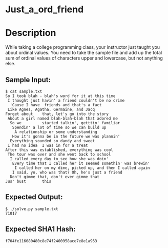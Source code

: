 # Just_a_ord_friend

# Description

<p>While taking a college programming class, your instructor just taught you about ordinal values. You need to take the sample file and add up the total sum of ordinal values of characters upper and lowercase, but not anything else.</p>

## Sample Input:

```
$ cat sample.txt
So I took blah - blah's word for it at this time
 I thought just havin' a friend couldn't be no crime
  'Cause I have  friends and that's a fact
 Like Agnes, Agatha, Germaine, and Jacq
Forget about    that, let's go into the story
 About a girl named blah-blah-blah that adored me
  So we         started talkin', getttin' familiar
   Spendin' a lot of time so we can build up
    A relationship or some understanding
   How it's gonna be in the future we was plannin'
  Everything sounded so dandy and sweet
 I had no idea  I was in for a treat
After this was established, everything was cool
 The tour was over and she went back to school
  I called every day to see how she was doin'
   Every time that I called her it seemed somethin' was brewin'
    I called her on my dime, picked up, and then I called again
   I said, yo, who was that? Oh, he's just a friend
  Don't gimme that, don't ever gimme that
Jus' bust       this
```
## Expected Output:

```
$ ./solve.py sample.txt
71017
```
## Expected SHA1 Hash:

```
f704fe116080480c8e74f2400958ace7e8e1a963
```
